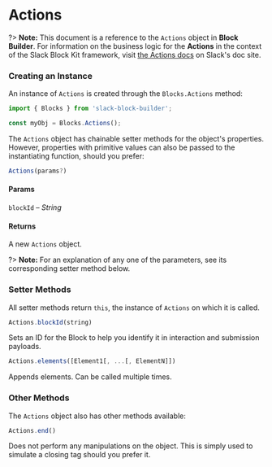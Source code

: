 # Actions

?> **Note:** This document is a reference to the `Actions` object in **Block Builder**. For information on the business logic for the **Actions** in the context of the Slack Block Kit framework, visit [the Actions docs](https:&#x2F;&#x2F;api.slack.com&#x2F;reference&#x2F;block-kit&#x2F;blocks#actions) on Slack's doc site.

### Creating an Instance 

An instance of `Actions` is created through the `Blocks.Actions` method:

```javascript
import { Blocks } from 'slack-block-builder';

const myObj = Blocks.Actions();
```


The `Actions` object has chainable setter methods for the object's properties. However, properties with primitive values can also be passed to the instantiating function, should you prefer:

```javascript
Actions(params?)
```

#### Params

`blockId` – *String*

#### Returns

A new `Actions` object.

?> **Note:** For an explanation of any one of the parameters, see its corresponding setter method below.

### Setter Methods

All setter methods return `this`, the instance of `Actions` on which it is called.

```javascript
Actions.blockId(string)
```

Sets an ID for the Block to help you identify it in interaction and submission payloads.
```javascript
Actions.elements([Element1[, ...[, ElementN]])
```

Appends elements. Can be called multiple times.


### Other Methods

The `Actions` object also has other methods available:

```javascript
Actions.end()
```

Does not perform any manipulations on the object. This is simply used to simulate a closing tag should you prefer it.

